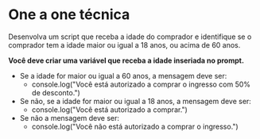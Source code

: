 # One a one técnica

Desenvolva um script que receba a idade do comprador e identifique se o comprador tem a idade maior ou igual a 18 anos, ou acima de 60 anos.

**Você deve criar uma variável que receba a idade inseriada no prompt.**

-   Se a idade for maior ou igual a 60 anos, a mensagem deve ser:
    -   console.log("Você está autorizado a comprar o ingresso com 50% de desconto.")
-   Se não, se a idade for maior ou igual a 18 anos, a mensagem deve ser:
    -   console.log("Você está autorizado a comprar.")
-   Se não a mensagem deve ser:
    -   console.log("Você não está autorizado a comprar o ingresso.")
